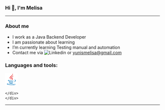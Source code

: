 ### Hi 👋, I'm Melisa

---

### About me

- I work as a Java Backend Developer
- I am passionate about learning
- I’m currently learning Testing manual and automation
- Contact me via ![Linkedin](https://www.linkedin.com/in/melisa-yunis/) or <a href="mailto:yunismelisa@gmail.com">yunismelisa@gmail.com</a>

<div align="left">
    <h3> Languages and tools: </h3>
    <div>
        <img src="https://github.com/devicons/devicon/blob/55609aa5bd817ff167afce0d965585c92040787a/icons/java/java-original.svg?plain=1" title="Java" alt="Java" width="40" height="40"/>

    </div>
    </div>
---

<!--
**Melisayunis/MelisaYunis** is a ✨ _special_ ✨ repository because its `README.md` (this file) appears on your GitHub profile.

Here are some ideas to get you started:

- 🔭 I’m currently working on ...
- 🌱 I’m currently learning ...
- 👯 I’m looking to collaborate on ...
- 🤔 I’m looking for help with ...
- 💬 Ask me about ...
- 📫 How to reach me: ...
- 😄 Pronouns: ...
- ⚡ Fun fact: ...
-->
